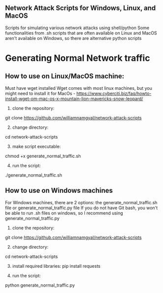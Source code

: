 ## Network Attack Scripts for Windows, Linux, and MacOS
Scripts for simulating various network attacks using shell/python
Some functionalities from .sh scripts that are often available on Linux and MacOS aren't available on Windows, so there are alternative python scripts

# Generating Normal Network traffic

## How to use on Linux/MacOS machine:

Must have wget installed
Wget comes with most linux machines, but you might need to install it for MacOs - https://www.cyberciti.biz/faq/howto-install-wget-om-mac-os-x-mountain-lion-mavericks-snow-leopard/

1. clone the repository:

git clone https://github.com/williamnamgyal/network-attack-scripts

2. change directory:

cd network-attack-scripts

3. make script executable:

chmod +x generate_normal_traffic.sh

4. run the script:

./generate_normal_traffic.sh

## How to use on Windows machines
For Windows machines, there are 2 options: the generate_normal_traffic.sh file or generate_normal_traffic.py file
If you do not have Git bash, you won't be able to run .sh files on windows, so I recommend using generate_normal_traffic.py

1. clone the repository:

git clone https://github.com/williamnamgyal/network-attack-scripts

2. change directory:

cd network-attack-scripts

3. install required libraries:
pip install requests

4. run the script:

python generate_normal_traffic.py
